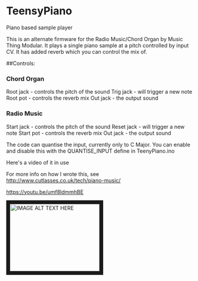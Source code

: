 # TeensyPiano
Piano based sample player

This is an alternate firmware for the Radio Music/Chord Organ by Music Thing Modular. It plays a single piano sample at a pitch controlled by input CV. It has added reverb which you can control the mix of.

##Controls:

### Chord Organ
Root jack - controls the pitch of the sound
Trig jack - will trigger a new note
Root pot - controls the reverb mix
Out jack - the output sound

### Radio Music
Start jack - controls the pitch of the sound
Reset jack - will trigger a new note
Start pot - controls the reverb mix
Out jack - the output sound

The code can quantise the input, currently only to C Major. You can enable and disable this with the QUANTISE_INPUT define in TeenyPiano.ino

Here's a video of it in use

For more info on how I wrote this, see http://www.cutlasses.co.uk/tech/piano-music/

https://youtu.be/umf8ldmmhBE

<a href="http://www.youtube.com/watch?feature=player_embedded&vumf8ldmmhBE
" target="_blank"><img src="http://img.youtube.com/vi/YOUTUBE_VIDEO_ID_HERE/0.jpg" 
alt="IMAGE ALT TEXT HERE" width="240" height="180" border="10" /></a>

